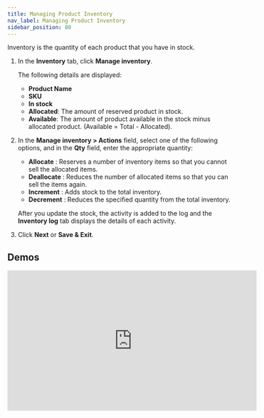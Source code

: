 ```yaml
---
title: Managing Product Inventory
nav_label: Managing Product Inventory
sidebar_position: 80
---
```


Inventory is the quantity of each product that you have in stock.

1. In the **Inventory** tab, click **Manage inventory**.

    The following details are displayed:

    - **Product Name**
    - **SKU**
    - **In stock**
    - **Allocated**: The amount of reserved product in stock.
    - **Available**: The amount of product available in the stock minus allocated product. (Available = Total - Allocated).
1. In the **Manage inventory > Actions** field, select one of the following options, and in the **Qty** field, enter the appropriate quantity:

    - **Allocate** : Reserves a number of inventory items so that you cannot sell the allocated items.
    - **Deallocate** : Reduces the number of allocated items so that you can sell the items again.
    - **Increment** : Adds stock to the total inventory.
    - **Decrement** : Reduces the specified quantity from the total inventory.

    After you update the stock, the activity is added to the log and the **Inventory log** tab displays the details of each activity.
1. Click **Next** or **Save & Exit**.

## Demos

<iframe width="560" height="315" src="https://www.youtube.com/embed/HlQd5lvGqVU" title="Configuring Inventory" frameborder="0" allow="accelerometer; autoplay; clipboard-write; encrypted-media; gyroscope; picture-in-picture; web-share" referrerpolicy="strict-origin-when-cross-origin" allowfullscreen></iframe>
